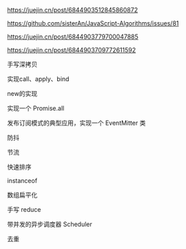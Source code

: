 https://juejin.cn/post/6844903512845860872

https://github.com/sisterAn/JavaScript-Algorithms/issues/81

https://juejin.cn/post/6844903779700047885

https://juejin.cn/post/6844903709772611592

手写深拷贝

实现call、apply、bind

new的实现

实现一个 Promise.all

发布订阅模式的典型应用，实现一个 EventMitter 类

防抖

节流

快速排序

instanceof

数组扁平化

手写 reduce

带并发的异步调度器 Scheduler

去重